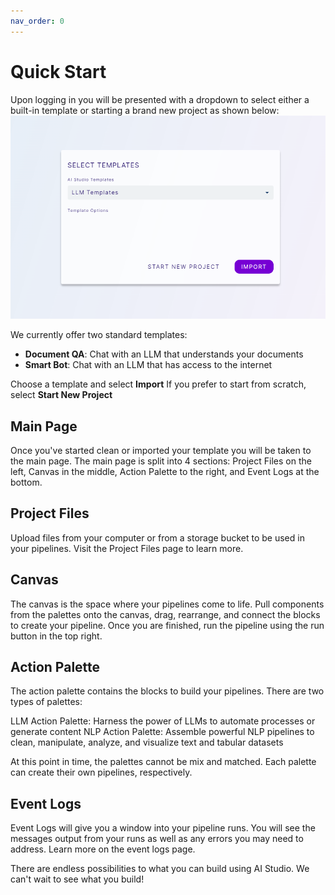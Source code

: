 ```yaml
---
nav_order: 0
---
```


# Quick Start
Upon logging in you will be presented with a dropdown to select either a built-in template or starting a brand new project as shown below:
<img src="images/Screenshot_StartModal.png"/>

We currently offer two standard templates:
* **Document QA**: Chat with an LLM that understands your documents
* **Smart Bot**: Chat with an LLM that has access to the internet

Choose a template and select **Import**
If you prefer to start from scratch, select **Start New Project**



## Main Page

Once you've started clean or imported your template you will be taken to the main page. The main page is split into 4 sections: Project Files on the left, Canvas in the middle, Action Palette to the right, and Event Logs at the bottom.

## Project Files

Upload files from your computer or from a storage bucket to be used in your pipelines. Visit the Project Files page to learn more.

## Canvas

The canvas is the space where your pipelines come to life. Pull components from the palettes onto the canvas, drag, rearrange, and connect the blocks to create your pipeline. Once you are finished, run the pipeline using the run button in the top right.

## Action Palette

The action palette contains the blocks to build your pipelines. There are two types of palettes: 

LLM Action Palette: Harness the power of LLMs to automate processes or generate content
NLP Action Palette: Assemble powerful NLP pipelines to clean, manipulate, analyze, and visualize text and tabular datasets

At this point in time, the palettes cannot be mix and matched. Each palette can create their own pipelines, respectively.

## Event Logs

Event Logs will give you a window into your pipeline runs. You will see the messages output from your runs as well as any errors you may need to address. Learn more on the event logs page.


There are endless possibilities to what you can build using AI Studio. We can't wait to see what you build!

